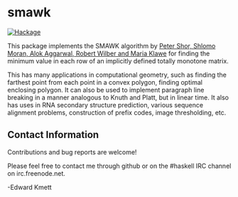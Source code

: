 smawk
=====

[![Hackage][hackage-shield]][hackage]

This package implements the SMAWK algorithm by
[Peter Shor, Shlomo Moran, Alok Aggarwal, Robert Wilber and Maria Klawe][smawk]
for finding the minimum value in each row of an implicitly defined totally monotone matrix.

This has many applications in computational geometry, such as finding the farthest point
from each point in a convex polygon, finding optimal enclosing polygon. It can also be
used to implement paragraph line breaking in a manner analogous to Knuth and Platt, but in
linear time. It also has uses in RNA secondary structure prediction, various sequence
alignment problems, construction of prefix codes, image thresholding, etc.

Contact Information
-------------------

Contributions and bug reports are welcome!

Please feel free to contact me through github or on the #haskell IRC channel on irc.freenode.net.

-Edward Kmett

[smawk]: https://link.springer.com/article/10.1007%2FBF01840359
[hackage]: https://hackage.haskell.org/package/smawk
[hackage-shield]: https://img.shields.io/hackage/v/smawk.svg
